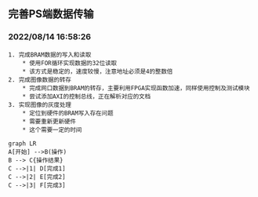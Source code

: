 <span id="0"></span>
## 完善PS端数据传输
### 2022/08/14 16:58:26
    1. 完成BRAM数据的写入和读取
        * 使用FOR循环实现数据的32位读取
        * 该方式是稳定的，速度较慢，注意地址必须是4的整数倍
    2. 完成图像数据的转存
        * 完成网口数据到BRAM的转存，主要利用FPGA实现函数加速，同样使用控制及测试模块
        * 尝试添加AXI的控制总线，正在解析对应的文档
    3. 实现图像的灰度处理
        * 定位到硬件的BRAM写入存在问题
        * 需要重新更新硬件
        * 这个需要一定的时间
```mermaid
graph LR
A[开始] -->B(操作)
B --> C{操作结果}
C -->|1| D[完成1]
C -->|2| E[完成2]
C -->|3| F[完成3]
```